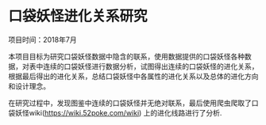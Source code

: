 # 口袋妖怪进化关系研究

项目时间：2018年7月

本项目目标为研究口袋妖怪数据中隐含的联系，使用数据提供的口袋妖怪各种数据，对表中连续的口袋妖怪进行数据分析，试图得出连续的口袋妖怪的进化关系，根据最后得出的进化关系，总结口袋妖怪中各属性的进化关系以及总体的进化方向和设计理念。

在研究过程中，发现图鉴中连续的口袋妖怪并无绝对联系，最后使用爬虫爬取了口袋妖怪wiki(https://wiki.52poke.com/wiki)  上的进化线路进行了分析.